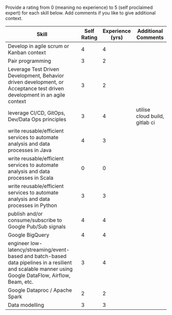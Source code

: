 

Provide a rating from 0 (meaning no experience) to 5 (self proclaimed expert) for each skill below. Add comments if you like to give additional context.

Skill | Self Rating | Experience (yrs) | Additional Comments
----- |-------------|------------------| -------------------
Develop in agile scrum or Kanban context​ | 4           | 4                |
Pair programming​ | 3           | 2                |
Leverage Test Driven Development, Behavior driven development, or Acceptance test driven development in an agile context | 3           | 2                |
leverage CI/CD, GitOps, Dev/Data Ops principles​ | 3           | 4                | utilise cloud build, gitlab ci
write reusable/efficient services to automate analysis and data processes in Java​ | 4           | 3                |
write reusable/efficient services to automate analysis and data processes in Scala​ | 0           | 0                |
write reusable/efficient services to automate analysis and data processes in Python​ | 3           | 3                |
publish and/or consume/subscribe to Google Pub/Sub signals​ | 4           | 4                |
Google BigQuery​ | 4           | 4                |
engineer low-latency/streaming/event-based and batch-based data pipelines in a resilient and scalable manner using Google DataFlow, Airflow, Beam, etc.​ | 3           | 4                |
Google Dataproc / Apache Spark​ | 2           | 2                |
Data modelling​ | 3           | 3                | 
